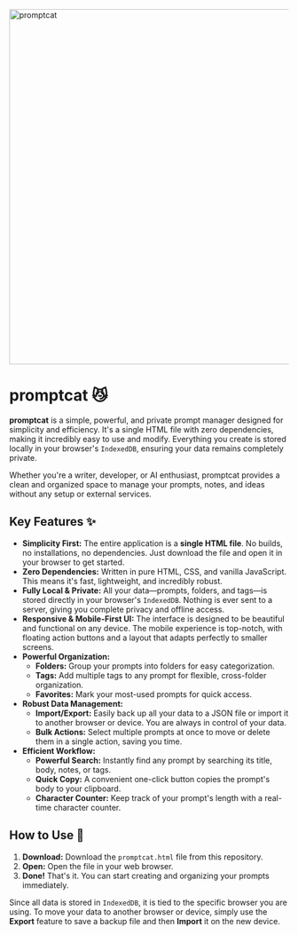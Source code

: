 <img width="1280" height="640" alt="promptcat" src="https://github.com/user-attachments/assets/e19b2cdf-79cb-4d16-8330-a6b5f0a5f770" />

# promptcat 😼

**promptcat** is a simple, powerful, and private prompt manager designed for simplicity and efficiency. It's a single HTML file with zero dependencies, making it incredibly easy to use and modify. Everything you create is stored locally in your browser's `IndexedDB`, ensuring your data remains completely private.

Whether you're a writer, developer, or AI enthusiast, promptcat provides a clean and organized space to manage your prompts, notes, and ideas without any setup or external services.

## Key Features ✨

*   **Simplicity First:** The entire application is a **single HTML file**. No builds, no installations, no dependencies. Just download the file and open it in your browser to get started.
*   **Zero Dependencies:** Written in pure HTML, CSS, and vanilla JavaScript. This means it's fast, lightweight, and incredibly robust.
*   **Fully Local & Private:** All your data—prompts, folders, and tags—is stored directly in your browser's `IndexedDB`. Nothing is ever sent to a server, giving you complete privacy and offline access.
*   **Responsive & Mobile-First UI:** The interface is designed to be beautiful and functional on any device. The mobile experience is top-notch, with floating action buttons and a layout that adapts perfectly to smaller screens.
*   **Powerful Organization:**
    *   **Folders:** Group your prompts into folders for easy categorization.
    *   **Tags:** Add multiple tags to any prompt for flexible, cross-folder organization.
    *   **Favorites:** Mark your most-used prompts for quick access.
*   **Robust Data Management:**
    *   **Import/Export:** Easily back up all your data to a JSON file or import it to another browser or device. You are always in control of your data.
    *   **Bulk Actions:** Select multiple prompts at once to move or delete them in a single action, saving you time.
*   **Efficient Workflow:**
    *   **Powerful Search:** Instantly find any prompt by searching its title, body, notes, or tags.
    *   **Quick Copy:** A convenient one-click button copies the prompt's body to your clipboard.
    *   **Character Counter:** Keep track of your prompt's length with a real-time character counter.

## How to Use 🚀

1.  **Download:** Download the `promptcat.html` file from this repository.
2.  **Open:** Open the file in your web browser.
3.  **Done!** That's it. You can start creating and organizing your prompts immediately.

Since all data is stored in `IndexedDB`, it is tied to the specific browser you are using. To move your data to another browser or device, simply use the **Export** feature to save a backup file and then **Import** it on the new device.
